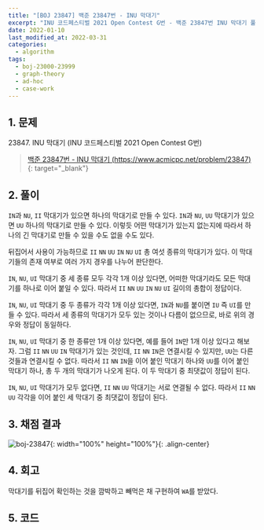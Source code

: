 ```yaml
---
title: "[BOJ 23847] 백준 23847번 - INU 막대기"
excerpt: "INU 코드페스티벌 2021 Open Contest G번 - 백준 23847번 INU 막대기 풀이"
date: 2022-01-10
last_modified_at: 2022-03-31
categories:
  - algorithm
tags:
  - boj-23000-23999
  - graph-theory
  - ad-hoc
  - case-work
---
```


## 1. 문제
$23847$. INU 막대기 (INU 코드페스티벌 2021 Open Contest G번)

> [백준 23847번 - INU 막대기 (https://www.acmicpc.net/problem/23847)](https://www.acmicpc.net/problem/23847){: target="_blank"}

## 2. 풀이

`IN`과 `NU`, `II` 막대기가 있으면 하나의 막대기로 만들 수 있다. `IN`과 `NU`, `UU` 막대기가 있으면 `UU` 하나의 막대기로 만들 수 있다. 이렇듯 어떤 막대기가 있는지 없는지에 따라서 하나의 긴 막대기로 만들 수 있을 수도 없을 수도 있다. 

뒤집어서 사용이 가능하므로 `II` `NN` `UU` `IN` `NU` `UI` 총 여섯 종류의 막대기가 있다. 이 막대기들의 존재 여부로 여러 가지 경우를 나누어 판단한다.

`IN`, `NU`, `UI` 막대기 중 세 종류 모두 각각 1개 이상 있다면, 어떠한 막대기라도 모든 막대기를 하나로 이어 붙일 수 있다. 따라서 `II` `NN` `UU` `IN` `NU` `UI` 길이의 총합이 정답이다.

`IN`, `NU`, `UI` 막대기 중 두 종류가 각각 1개 이상 있다면, `IN`과 `NU`를 붙이면 `IU` 즉 `UI`를 만들 수 있다. 따라서 세 종류의 막대기가 모두 있는 것이나 다름이 없으므로, 바로 위의 경우와 정답이 동일하다.

`IN`, `NU`, `UI` 막대기 중 한 종류만 1개 이상 있다면, 예를 들어 `IN`만 1개 이상 있다고 해보자. 그럼 `II` `NN` `UU` `IN` 막대기가 있는 것인데, `II` `NN` `IN`은 연결시킬 수 있지만, `UU`는 다른 것들과 연결시킬 수 없다. 따라서 `II` `NN` `IN`을 이어 붙인 막대기 하나와 `UU`를 이어 붙인 막대기 하나, 총 두 개의 막대기가 나오게 된다. 이 두 막대기 중 최댓값이 정답이 된다.

`IN`, `NU`, `UI` 막대기가 모두 없다면, `II` `NN` `UU` 막대기는 서로 연결될 수 없다. 따라서 `II` `NN` `UU` 각각을 이어 붙인 세 막대기 중 최댓값이 정답이 된다.

## 3. 채점 결과

![boj-23847](https://user-images.githubusercontent.com/30232837/161060265-b4ed35e9-1c1a-4157-997c-f3007c8927f6.png "boj-23847"){: width="100%" height="100%"}{: .align-center}

## 4. 회고

막대기를 뒤집어 확인하는 것을 깜박하고 빼먹은 채 구현하여 `WA`를 받았다.

## 5. 코드

<script src="https://gist.github.com/BurningFalls/f36d5736fef358120ed1993653428536.js"></script>